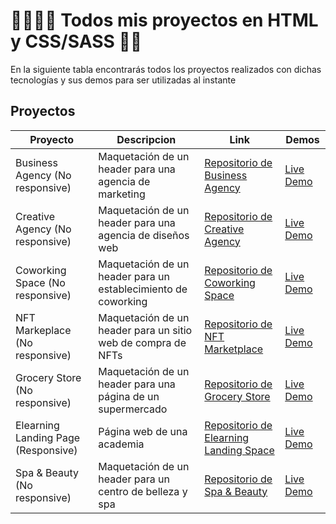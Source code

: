 # 👨‍🎨👨‍🎨 Todos mis proyectos en HTML y CSS/SASS 🌈🌈

En la siguiente tabla encontrarás todos los proyectos realizados con dichas tecnologías y sus demos para ser utilizadas al instante

## Proyectos

| Proyecto                            | Descripcion                                                   | Link                                                                                                   | Demos                                                                   |       
|-------------------------------------|---------------------------------------------------------------|--------------------------------------------------------------------------------------------------------|--------------------------------------------------------------------------|
| Business Agency (No responsive)     | Maquetación de un header para una agencia de marketing        | [Repositorio de Business Agency](https://github.com/kaeedev/Proyecto-1-Business-Agency)                | [Live Demo](https://kaeedev.github.io/Proyecto-1-Business-Agency/) 
| Creative Agency (No responsive)     | Maquetación de un header para una agencia de diseños web      | [Repositorio de Creative Agency](https://github.com/kaeedev/Proyecto-2-Creative-Agency)                | [Live Demo](https://kaeedev.github.io/Proyecto-2-Creative-Agency/) 
| Coworking Space (No responsive)     | Maquetación de un header para un establecimiento de coworking | [Repositorio de Coworking Space](https://github.com/kaeedev/Proyecto-3-Coworking-Space)                | [Live Demo](https://kaeedev.github.io/Proyecto-3-Coworking-Space/) 
| NFT Markeplace (No responsive)      | Maquetación de un header para un sitio web de compra de NFTs  | [Repositorio de NFT Marketplace](https://github.com/kaeedev/Proyecto-4-NFT-MarketPlace)                | [Live Demo](https://kaeedev.github.io/Proyecto-4-NFT-MarketPlace/) 
| Grocery Store (No responsive)       | Maquetación de un header para una página de un supermercado   | [Repositorio de Grocery Store](https://github.com/kaeedev/Proyecto-5-Grocery-Store)                    | [Live Demo](https://kaeedev.github.io/Proyecto-5-Grocery-Store/) 
| Elearning Landing Page (Responsive) | Página web de una academia                                    | [Repositorio de Elearning Landing Space](https://github.com/kaeedev/Proyecto-6-Elearning-Landing-Page) | [Live Demo](https://kaeedev.github.io/Proyecto-6-Elearning-Landing-Page/) 
| Spa & Beauty (No responsive)        | Maquetación de un header para un centro de belleza y spa      | [Repositorio de Spa & Beauty](https://github.com/kaeedev/Proyecto-7-Spa-Beauty)                        | [Live Demo](https://kaeedev.github.io/Proyecto-7-Spa-Beauty/)



